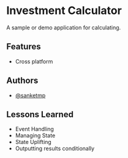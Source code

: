 
# Investment Calculator

A sample or demo application for calculating.
## Features

- Cross platform


## Authors

- [@sanketmp](https://www.github.com/sanketmp)


## Lessons Learned

- Event Handling
- Managing State
- State Uplifting
- Outputting results conditionally

